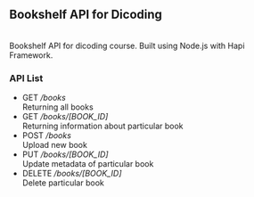 ## Bookshelf API for Dicoding
<br/>
Bookshelf API for dicoding course. Built using Node.js with Hapi Framework.
<br/>

### API List

- GET <i>/books</i><br/>
  Returning all books
- GET <i>/books/[BOOK_ID]</i><br/>
  Returning information about particular book
- POST <i>/books</i><br/>
  Upload new book
- PUT <i>/books/[BOOK_ID]</i><br/>
  Update metadata of particular book
- DELETE <i>/books/[BOOK_ID]</i><br/>
  Delete particular book
